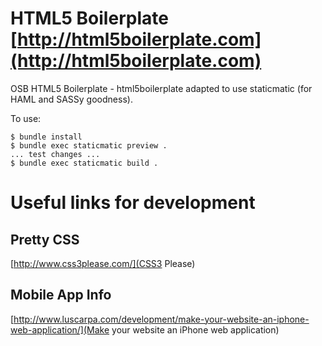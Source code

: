 #  HTML5 Boilerplate [http://html5boilerplate.com](http://html5boilerplate.com)

OSB HTML5 Boilerplate - html5boilerplate adapted to use staticmatic (for
HAML and SASSy goodness).

To use: 

    $ bundle install
    $ bundle exec staticmatic preview .
    ... test changes ...
    $ bundle exec staticmatic build .


Useful links for development
============================

Pretty CSS
----------

[http://www.css3please.com/](CSS3 Please)

Mobile App Info
---------------

[http://www.luscarpa.com/development/make-your-website-an-iphone-web-application/](Make your website an iPhone web application)


